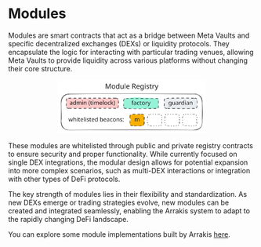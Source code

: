 # Modules

Modules are smart contracts that act as a bridge between Meta Vaults and specific decentralized exchanges (DEXs) or liquidity protocols. They encapsulate the logic for interacting with particular trading venues, allowing Meta Vaults to provide liquidity across various platforms without changing their core structure.

<p align="center">
<img src="../../../img/module-registry.svg" alt="nft" width="300" class="img-svg"/>
</p>

These modules are whitelisted through public and private registry contracts to ensure security and proper functionality. While currently focused on single DEX integrations, the modular design allows for potential expansion into more complex scenarios, such as multi-DEX interactions or integration with other types of DeFi protocols.

The key strength of modules lies in their flexibility and standardization. As new DEXs emerge or trading strategies evolve, new modules can be created and integrated seamlessly, enabling the Arrakis system to adapt to the rapidly changing DeFi landscape.

You can explore some module implementations built by Arrakis [here](../../modules/overview.md).
